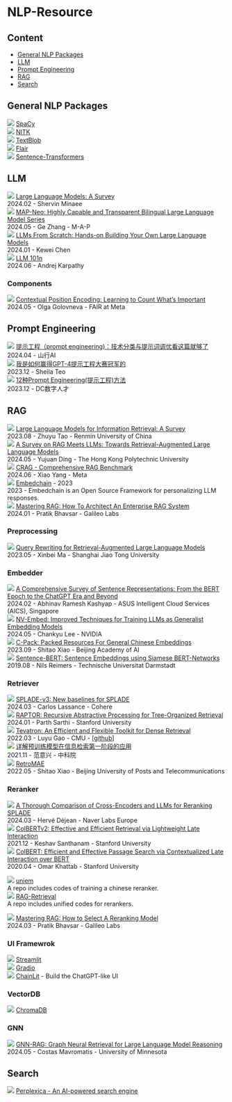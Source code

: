 # NLP-Resource

## Content

- [General NLP Packages](#general-nlp-packages)
- [LLM](#llm)
- [Prompt Engineering](#prompt-engineering)
- [RAG](#rag)
- [Search](#search)

## General NLP Packages
![](https://img.shields.io/badge/github-blue) [SpaCy](https://spacy.io/)  
![](https://img.shields.io/badge/github-blue) [NITK](https://www.nltk.org/)  
![](https://img.shields.io/badge/github-blue) [TextBlob](https://textblob.readthedocs.io/en/dev/)  
![](https://img.shields.io/badge/github-blue) [Flair](https://github.com/flairNLP/flair)  
![](https://img.shields.io/badge/github-blue) [Sentence-Transformers](https://github.com/UKPLab/sentence-transformers)

## LLM
![](https://img.shields.io/badge/survey-orange) [Large Language Models: A Survey](https://www.arxiv.org/pdf/2402.06196)  
2024.02 - Shervin Minaee  
![](https://img.shields.io/badge/paper-pink) [MAP-Neo: Highly Capable and Transparent Bilingual Large Language Model Series](https://map-neo.github.io/)  
2024.05 - Ge Zhang - M-A-P  
![](https://img.shields.io/badge/github-blue) [LLMs From Scratch: Hands-on Building Your Own Large Language Models](https://github.com/datawhalechina/llms-from-scratch-cn)  
2024.01 - Kewei Chen  
![](https://img.shields.io/badge/github-blue) [LLM 101n](https://github.com/karpathy/LLM101n)  
2024.06 - Andrej Karpathy  

### Components
![](https://img.shields.io/badge/paper-pink)  [Contextual Position Encoding: Learning to Count What’s Important](https://arXiv:2405.18719v2)  
2024.05 - Olga Golovneva - FAIR at Meta  



## Prompt Engineering
![](https://img.shields.io/badge/blog-green) [提示工程（prompt engineering)：技术分类与提示词调优看这篇就够了](https://cloud.tencent.com/developer/article/2414263)  
2024.04 - 山行AI  
![](https://img.shields.io/badge/blog-green) [我是如何赢得GPT-4提示工程大赛冠军的](https://www.jiqizhixin.com/articles/2024-05-14-4)  
2023.12 - Sheila Teo  
![](https://img.shields.io/badge/blog-green) [12种Prompt Engineering(提示工程)方法](https://zhuanlan.zhihu.com/p/675163821)  
2023.12 - DC数字人才  

## RAG
![](https://img.shields.io/badge/survey-orange) [Large Language Models for Information Retrieval: A Survey](https://arxiv.org/pdf/2308.07107)  
2023.08 - Zhuyu Tao - Renmin University of China  
![](https://img.shields.io/badge/survey-orange) [A Survey on RAG Meets LLMs: Towards Retrieval-Augmented Large Language Models](https://arxiv.org/pdf/2405.06211)  
2024.05 - Yujuan Ding - The Hong Kong Polytechnic University  
![](https://img.shields.io/badge/paper-pink) [CRAG - Comprehensive RAG Benchmark](https://arxiv.org/pdf/2406.04744)  
2024.06 - Xiao Yang - Meta  
![](https://img.shields.io/badge/github-blue) [Embedchain](https://github.com/embedchain/embedchain) - 2023  
2023 - Embedchain is an Open Source Framework for personalizing LLM responses.  
![](https://img.shields.io/badge/blog-green) [Mastering RAG: How To Architect An Enterprise RAG System](https://www.rungalileo.io/blog/mastering-rag-how-to-architect-an-enterprise-rag-system)  
2024.01 - Pratik Bhavsar - Galileo Labs  

### Preprocessing
![](https://img.shields.io/badge/paper-pink) [Query Rewriting for Retrieval-Augmented Large Language Models](https://arxiv.org/pdf/2305.14283)  
2023.05 - Xinbei Ma - Shanghai Jiao Tong University  

### Embedder
![](https://img.shields.io/badge/survey-orange) [A Comprehensive Survey of Sentence Representations: From the BERT Epoch to the ChatGPT Era and Beyond](https://arxiv.org/pdf/2305.12641)  
2024.02 - Abhinav Ramesh Kashyap - ASUS Intelligent Cloud Services (AICS), Singapore  
![](https://img.shields.io/badge/paper-pink) [NV-Embed: Improved Techniques for Training LLMs as Generalist Embedding Models](https://arxiv.org/pdf/2405.17428v1)  
2024.05 - Chankyu Lee - NVIDIA  
![](https://img.shields.io/badge/paper-pink) [C-Pack: Packed Resources For General Chinese Embeddings](https://arxiv.org/pdf/2309.07597)  
2023.09 - Shitao Xiao - Beijing Academy of AI  
![](https://img.shields.io/badge/paper-pink) [Sentence-BERT: Sentence Embeddings using Siamese BERT-Networks](https://arxiv.org/pdf/1908.10084)  
2019.08 - Nils Reimers - Technische Universitat Darmstadt

### Retriever
![](https://img.shields.io/badge/paper-pink) [SPLADE-v3: New baselines for SPLADE](https://arxiv.org/pdf/2403.06789)  
2024.03 - Carlos Lassance - Cohere  
![](https://img.shields.io/badge/paper-pink) [RAPTOR: Recursive Abstractive Processing for Tree-Organized Retrieval](https://arxiv.org/pdf/2401.18059)  
2024.01 - Parth Sarthi - Stanford University  
![](https://img.shields.io/badge/paper-pink) [Tevatron: An Efficient and Flexible Toolkit for Dense Retrieval](https://arxiv.org/pdf/2203.05765)  
2022.03 - Luyu Gao - CMU - [[github](https://texttron.github.io/tevatron/)]  
![](https://img.shields.io/badge/blog-green) [详解预训练模型在信息检索第一阶段的应用](https://zhuanlan.zhihu.com/p/439363249)  
2021.11 - 范意兴 - 中科院  
![](https://img.shields.io/badge/github-blue) [RetroMAE](https://github.com/staoxiao/RetroMAE?tab=readme-ov-file)  
2022.05 - Shitao Xiao - Beijing University of Posts and Telecommunications 

### Reranker
![](https://img.shields.io/badge/evaluation-yellow) [A Thorough Comparison of Cross-Encoders and LLMs for Reranking SPLADE](https://arxiv.org/pdf/2403.10407)  
2024.03 - Hervé Déjean - Naver Labs Europe  
![](https://img.shields.io/badge/paper-pink) [ColBERTv2: Effective and Efficient Retrieval via Lightweight Late Interaction](https://arxiv.org/pdf/2112.01488)  
2021.12 - Keshav Santhanam - Stanford University  
![](https://img.shields.io/badge/paper-pink) [ColBERT: Efficient and Effective Passage Search via Contextualized Late Interaction over BERT](https://arxiv.org/pdf/2004.12832)  
2020.04 - Omar Khattab - Stanford University    

![](https://img.shields.io/badge/github-blue) [uniem](https://github.com/wangyuxinwhy/uniem)  
A repo includes codes of training a chinese reranker.  
![](https://img.shields.io/badge/github-blue) [RAG-Retrieval](https://github.com/NLPJCL/RAG-Retrieval)  
A repo includes unified codes for rerankers.  

![](https://img.shields.io/badge/blog-green) [Mastering RAG: How to Select A Reranking Model](https://www.rungalileo.io/blog/mastering-rag-how-to-select-a-reranking-model)  
2024.03 - Pratik Bhavsar - Galileo Labs  

### UI Framewrok
![](https://img.shields.io/badge/github-blue) [Streamlit](https://docs.streamlit.io/)  
![](https://img.shields.io/badge/github-blue) [Gradio](https://www.gradio.app/docs)  
![](https://img.shields.io/badge/github-blue) [ChainLit](https://docs.chainlit.io/get-started/overview) - Build the ChatGPT-like UI

### VectorDB
![](https://img.shields.io/badge/document-purple) [ChromaDB](https://docs.trychroma.com/)    

### GNN
![](https://img.shields.io/badge/paper-pink) [GNN-RAG: Graph Neural Retrieval for Large Language Model Reasoning](https://arxiv.org/pdf/2405.20139)  
2024.05 - Costas Mavromatis - University of Minnesota  

## Search
![](https://img.shields.io/badge/github-blue) [Perplexica - An AI-powered search engine](https://github.com/ItzCrazyKns/Perplexica/tree/master)  
